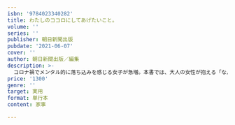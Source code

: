 ```yaml
---
isbn: '9784023340282'
title: わたしのココロにしてあげたいこと。
volume: ''
series: ''
publisher: 朝日新聞出版
pubdate: '2021-06-07'
cover: ''
author: 朝日新聞出版／編集
description: >-
  コロナ禍でメンタル的に落ち込みを感じる女子が急増。本書では、大人の女性が抱える「なんだかツライ」「生きづらい」「もしかしたら病気？」といった悩みに注目。悩み別にイラストで紹介→先生の解説→セルフケアで丁寧に寄り添い方を探る。
price: '1300'
genre: ''
target: 実用
format: 単行本
content: 家事

---
```

